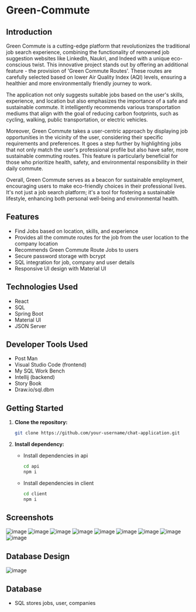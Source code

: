 # Green-Commute

## Introduction

Green Commute is a cutting-edge platform that revolutionizes the traditional job search experience, combining the functionality of renowned job suggestion websites like LinkedIn, Naukri, and Indeed with a unique eco-conscious twist. This innovative project stands out by offering an additional feature - the provision of 'Green Commute Routes'. These routes are carefully selected based on lower Air Quality Index (AQI) levels, ensuring a healthier and more environmentally friendly journey to work.

The application not only suggests suitable jobs based on the user's skills, experience, and location but also emphasizes the importance of a safe and sustainable commute. It intelligently recommends various transportation mediums that align with the goal of reducing carbon footprints, such as cycling, walking, public transportation, or electric vehicles. 

Moreover, Green Commute takes a user-centric approach by displaying job opportunities in the vicinity of the user, considering their specific requirements and preferences. It goes a step further by highlighting jobs that not only match the user's professional profile but also have safer, more sustainable commuting routes. This feature is particularly beneficial for those who prioritize health, safety, and environmental responsibility in their daily commute.

Overall, Green Commute serves as a beacon for sustainable employment, encouraging users to make eco-friendly choices in their professional lives. It's not just a job search platform; it's a tool for fostering a sustainable lifestyle, enhancing both personal well-being and environmental health.

## Features

- Find Jobs based on location, skills, and experience
- Provides all the commute routes for the job from the user location to the company location
- Recommends Green Commute Route Jobs to users
- Secure password storage with bcrypt
- SQL integration for job, company and user details
- Responsive UI design with Material UI

## Technologies Used

- React
- SQL
- Spring Boot
- Material UI
- JSON Server

## Developer Tools Used

- Post Man
- Visual Studio Code (frontend)
- My SQL Work Bench
- Intellij (backend)
- Story Book
- Draw.io/sql.dbm

## Getting Started

1. **Clone the repository:**

   ```bash
   git clone https://github.com/your-username/chat-application.git 
   ```
2. **Install dependency:**

    - Install dependencies in api 
        ```bash
        cd api
        npm i
        ```
    - Install dependencies in client 
        ```bash
        cd client
        npm i
        ```

## Screenshots 
![image](https://github.com/sanath1515/Green-Commute/assets/60379301/a3637745-340d-43ee-b621-b9631d9f4a88)
![image](https://github.com/sanath1515/Green-Commute/assets/60379301/9588fef0-efcd-4c1b-9d8c-6afc1f106747)
![image](https://github.com/sanath1515/Green-Commute/assets/60379301/a1aec4ea-84d0-48fd-922f-a664dc8c6340)
![image](https://github.com/sanath1515/Green-Commute/assets/60379301/0617643a-fa5a-4217-9fe9-b1e35cbc1b59)
![image](https://github.com/sanath1515/Green-Commute/assets/60379301/d1535225-1326-45f7-a548-559284611f7a)
![image](https://github.com/sanath1515/Green-Commute/assets/60379301/4ac5c97e-0bd3-4b53-b61a-fdb4d5f0fef7)
![image](https://github.com/sanath1515/Green-Commute/assets/60379301/ff202caf-5a16-467a-9594-f67ed755514d)
![image](https://github.com/sanath1515/Green-Commute/assets/60379301/852eee26-bee3-4868-b9d9-a3bf5a8667f5)
![image](https://github.com/sanath1515/Green-Commute/assets/60379301/fca260c1-a4e1-49c6-a2af-3d3f147a8512)

## Database Design 
![image](https://github.com/sanath1515/Green-Commute/assets/60379301/7e9e9b8b-3be8-4350-8456-b9fe4aa2431c)

## Database

- SQL stores jobs, user, companies
  

                    
